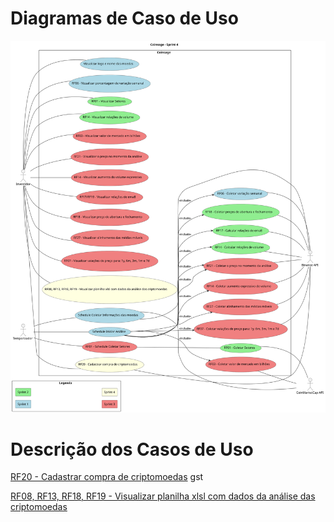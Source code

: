 # Diagramas de Caso de Uso

![Current version](./versions/svgs/current.svg)

# Descrição dos Casos de Uso

[RF20 - Cadastrar compra de criptomoedas](./descritivos/RF20_Cadastrar-compra-de-criptomoedas.md)
gst

[RF08, RF13, RF18, RF19 - Visualizar planilha xlsl com dados da análise das criptomoedas](./descritivos/RF08-RF13-RF18-RF19_Visualizar-planilha-xlsl-com-dados-da-analise-das-criptomoedas.md)
